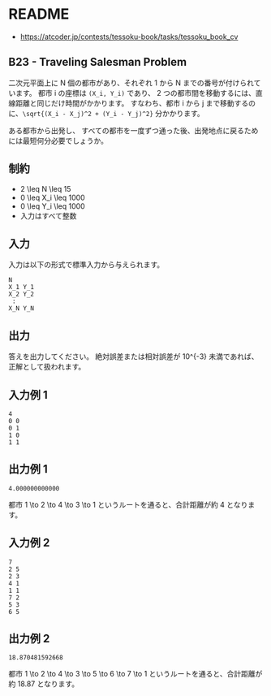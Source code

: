 # README
- <https://atcoder.jp/contests/tessoku-book/tasks/tessoku_book_cv>
## B23 - Traveling Salesman Problem
二次元平面上に N 個の都市があり、それぞれ 1 から N までの番号が付けられています。
都市 i の座標は `(X_i, Y_i)` であり、
2 つの都市間を移動するには、直線距離と同じだけ時間がかかります。
すなわち、都市 i から j まで移動するのに、`\sqrt{(X_i - X_j)^2 + (Y_i - Y_j)^2}` 分かかります。

ある都市から出発し、
すべての都市を一度ずつ通った後、出発地点に戻るためには最短何分必要でしょうか。
## 制約
* 2 \leq N \leq 15
* 0 \leq X_i \leq 1000
* 0 \leq Y_i \leq 1000
* 入力はすべて整数
## 入力
入力は以下の形式で標準入力から与えられます。

```
N
X_1 Y_1
X_2 Y_2
 :
X_N Y_N
```
## 出力
答えを出力してください。
絶対誤差または相対誤差が 10^{-3} 未満であれば、正解として扱われます。
## 入力例 1
```
4
0 0
0 1
1 0
1 1
```
## 出力例 1
```
4.000000000000
```

都市 1 \to 2 \to 4 \to 3 \to 1 というルートを通ると、合計距離が約 4 となります。
## 入力例 2
```
7
2 5
2 3
4 1
1 1
7 2
5 3
6 5
```
## 出力例 2
```
18.870481592668
```

都市 1 \to 2 \to 4 \to 3 \to 5 \to 6 \to 7 \to 1 というルートを通ると、合計距離が約 18.87 となります。
